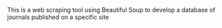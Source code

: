 This is a web scraping tool using Beautiful Soup to develop a database of journals published on a specific site
